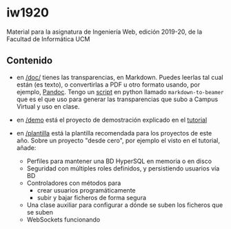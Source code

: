 # iw1920
Material para la asignatura de Ingeniería Web, edición 2019-20, de la Facultad de Informática UCM

## Contenido

* en [/doc/](https://github.com/manuel-freire/iw1920/tree/master/doc) tienes las transparencias, en Markdown. Puedes leerlas tal cual están (es texto), o convertirlas a PDF u otro formato usando, por ejemplo, [Pandoc](https://pandoc.org). Tengo un [script](https://github.com/manuel-freire/fdi-utils) en python llamado `markdown-to-beamer` que es el que uso para generar las transparencias que subo a Campus Virtual y uso en clase.

* en [/demo](https://github.com/manuel-freire/iw1920/tree/master/demo) está el proyecto de demostración explicado en el [tutorial](https://github.com/manuel-freire/iw1920/blob/master/doc/05-tutorial.md)

* en [/plantilla](https://github.com/manuel-freire/iw1920/tree/master/plantilla) está la plantilla recomendada para los proyectos de este año. Sobre un proyecto "desde cero", por ejemplo el visto en el tutorial, añade:

    - Perfiles para mantener una BD HyperSQL en memoria o en disco
    - Seguridad con múltiples roles definidos, y persistiendo usuarios vía BD
    - Controladores con métodos para
        * crear usuarios programáticamente
        * subir y bajar ficheros de forma segura
    - Una clase auxiliar para configurar a dónde se suben los ficheros que se suben
    - WebSockets funcionando
